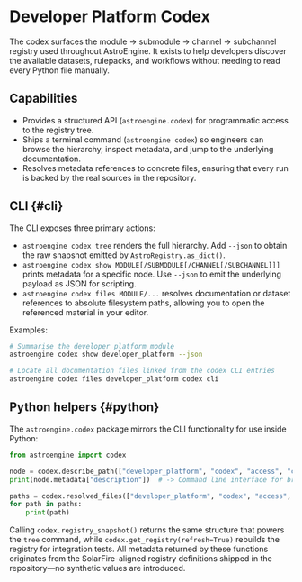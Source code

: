 # Developer Platform Codex

The codex surfaces the module → submodule → channel → subchannel registry
used throughout AstroEngine. It exists to help developers discover the
available datasets, rulepacks, and workflows without needing to read every
Python file manually.

## Capabilities

* Provides a structured API (`astroengine.codex`) for programmatic access to
  the registry tree.
* Ships a terminal command (`astroengine codex`) so engineers can browse the
  hierarchy, inspect metadata, and jump to the underlying documentation.
* Resolves metadata references to concrete files, ensuring that every run is
  backed by the real sources in the repository.

## CLI {#cli}

The CLI exposes three primary actions:

* `astroengine codex tree` renders the full hierarchy. Add `--json` to obtain
  the raw snapshot emitted by `AstroRegistry.as_dict()`.
* `astroengine codex show MODULE[/SUBMODULE[/CHANNEL[/SUBCHANNEL]]]` prints
  metadata for a specific node. Use `--json` to emit the underlying payload as
  JSON for scripting.
* `astroengine codex files MODULE/...` resolves documentation or dataset
  references to absolute filesystem paths, allowing you to open the referenced
  material in your editor.

Examples:

```bash
# Summarise the developer platform module
astroengine codex show developer_platform --json

# Locate all documentation files linked from the codex CLI entries
astroengine codex files developer_platform codex cli
```

## Python helpers {#python}

The `astroengine.codex` package mirrors the CLI functionality for use inside
Python:

```python
from astroengine import codex

node = codex.describe_path(["developer_platform", "codex", "access", "cli"])
print(node.metadata["description"])  # -> Command line interface for browsing codex metadata.

paths = codex.resolved_files(["developer_platform", "codex", "access", "python"])
for path in paths:
    print(path)
```

Calling `codex.registry_snapshot()` returns the same structure that powers the
`tree` command, while `codex.get_registry(refresh=True)` rebuilds the registry
for integration tests. All metadata returned by these functions originates
from the SolarFire-aligned registry definitions shipped in the repository—no
synthetic values are introduced.
